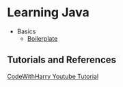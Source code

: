 # Learning Java

- Basics
    - [Boilerplate](basics/boilerplate.md)

## Tutorials and References

[CodeWithHarry Youtube Tutorial](https://www.youtube.com/playlist?list=PLu0W_9lII9agS67Uits0UnJyrYiXhDS6q)
